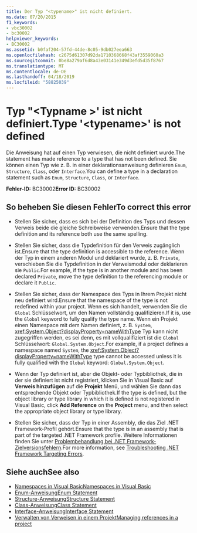 ```yaml
---
title: Der Typ "<typename>" ist nicht definiert.
ms.date: 07/20/2015
f1_keywords:
- vbc30002
- bc30002
helpviewer_keywords:
- BC30002
ms.assetid: b0faf204-57fd-44de-8c05-9db027eea663
ms.openlocfilehash: c2675d61307d92da1710368668f43af3559060a3
ms.sourcegitcommit: 0be8a279af6d8a43e03141e349d3efd5d35f8767
ms.translationtype: MT
ms.contentlocale: de-DE
ms.lasthandoff: 04/18/2019
ms.locfileid: "58825039"
---
```

# <a name="type-typename-is-not-defined"></a><span data-ttu-id="0f1a0-102">Typ "\<Typname >' ist nicht definiert.</span><span class="sxs-lookup"><span data-stu-id="0f1a0-102">Type '\<typename>' is not defined</span></span>
<span data-ttu-id="0f1a0-103">Die Anweisung hat auf einen Typ verwiesen, die nicht definiert wurde.</span><span class="sxs-lookup"><span data-stu-id="0f1a0-103">The statement has made reference to a type that has not been defined.</span></span> <span data-ttu-id="0f1a0-104">Sie können einen Typ wie z. B. in einer deklarationsanweisung definieren `Enum`, `Structure`, `Class`, oder `Interface`.</span><span class="sxs-lookup"><span data-stu-id="0f1a0-104">You can define a type in a declaration statement such as `Enum`, `Structure`, `Class`, or `Interface`.</span></span>  
  
 <span data-ttu-id="0f1a0-105">**Fehler-ID:** BC30002</span><span class="sxs-lookup"><span data-stu-id="0f1a0-105">**Error ID:** BC30002</span></span>  
  
## <a name="to-correct-this-error"></a><span data-ttu-id="0f1a0-106">So beheben Sie diesen Fehler</span><span class="sxs-lookup"><span data-stu-id="0f1a0-106">To correct this error</span></span>  
  
-   <span data-ttu-id="0f1a0-107">Stellen Sie sicher, dass es sich bei der Definition des Typs und dessen Verweis beide die gleiche Schreibweise verwenden.</span><span class="sxs-lookup"><span data-stu-id="0f1a0-107">Ensure that the type definition and its reference both use the same spelling.</span></span>  
  
-   <span data-ttu-id="0f1a0-108">Stellen Sie sicher, dass die Typdefinition für den Verweis zugänglich ist.</span><span class="sxs-lookup"><span data-stu-id="0f1a0-108">Ensure that the type definition is accessible to the reference.</span></span> <span data-ttu-id="0f1a0-109">Wenn der Typ in einem anderen Modul und deklariert wurde, z. B. `Private`, verschieben Sie die Typdefinition in der Verweismodul oder deklarieren sie `Public`.</span><span class="sxs-lookup"><span data-stu-id="0f1a0-109">For example, if the type is in another module and has been declared `Private`, move the type definition to the referencing module or declare it `Public`.</span></span>  
  
-   <span data-ttu-id="0f1a0-110">Stellen Sie sicher, dass der Namespace des Typs in Ihrem Projekt nicht neu definiert wird.</span><span class="sxs-lookup"><span data-stu-id="0f1a0-110">Ensure that the namespace of the type is not redefined within your project.</span></span> <span data-ttu-id="0f1a0-111">Wenn es sich handelt, verwenden Sie die `Global` Schlüsselwort, um den Namen vollständig qualifizieren.</span><span class="sxs-lookup"><span data-stu-id="0f1a0-111">If it is, use the `Global` keyword to fully qualify the type name.</span></span> <span data-ttu-id="0f1a0-112">Wenn ein Projekt einen Namespace mit dem Namen definiert, z. B. `System`, <xref:System.Object?displayProperty=nameWithType> Typ kann nicht zugegriffen werden, es sei denn, es mit vollqualifiziert ist die `Global` Schlüsselwort: `Global.System.Object`.</span><span class="sxs-lookup"><span data-stu-id="0f1a0-112">For example, if a project defines a namespace named `System`, the <xref:System.Object?displayProperty=nameWithType> type cannot be accessed unless it is fully qualified with the `Global` keyword: `Global.System.Object`.</span></span>  
  
-   <span data-ttu-id="0f1a0-113">Wenn der Typ definiert ist, aber die Objekt- oder Typbibliothek, die in der sie definiert ist nicht registriert, klicken Sie in Visual Basic auf **Verweis hinzufügen** auf die **Projekt** Menü, und wählen Sie dann das entsprechende Objekt oder Typbibliothek.</span><span class="sxs-lookup"><span data-stu-id="0f1a0-113">If the type is defined, but the object library or type library in which it is defined is not registered in Visual Basic, click **Add Reference** on the **Project** menu, and then select the appropriate object library or type library.</span></span>  
  
-   <span data-ttu-id="0f1a0-114">Stellen Sie sicher, dass der Typ in einer Assembly, die das Ziel .NET Framework-Profil gehört.</span><span class="sxs-lookup"><span data-stu-id="0f1a0-114">Ensure that the type is in an assembly that is part of the targeted .NET Framework profile.</span></span> <span data-ttu-id="0f1a0-115">Weitere Informationen finden Sie unter [Problembehandlung bei .NET Framework-Zielversionsfehlern](/visualstudio/msbuild/troubleshooting-dotnet-framework-targeting-errors).</span><span class="sxs-lookup"><span data-stu-id="0f1a0-115">For more information, see [Troubleshooting .NET Framework Targeting Errors](/visualstudio/msbuild/troubleshooting-dotnet-framework-targeting-errors).</span></span>  
  
## <a name="see-also"></a><span data-ttu-id="0f1a0-116">Siehe auch</span><span class="sxs-lookup"><span data-stu-id="0f1a0-116">See also</span></span>

- [<span data-ttu-id="0f1a0-117">Namespaces in Visual Basic</span><span class="sxs-lookup"><span data-stu-id="0f1a0-117">Namespaces in Visual Basic</span></span>](../../../visual-basic/programming-guide/program-structure/namespaces.md)
- [<span data-ttu-id="0f1a0-118">Enum-Anweisung</span><span class="sxs-lookup"><span data-stu-id="0f1a0-118">Enum Statement</span></span>](../../../visual-basic/language-reference/statements/enum-statement.md)
- [<span data-ttu-id="0f1a0-119">Structure-Anweisung</span><span class="sxs-lookup"><span data-stu-id="0f1a0-119">Structure Statement</span></span>](../../../visual-basic/language-reference/statements/structure-statement.md)
- [<span data-ttu-id="0f1a0-120">Class-Anweisung</span><span class="sxs-lookup"><span data-stu-id="0f1a0-120">Class Statement</span></span>](../../../visual-basic/language-reference/statements/class-statement.md)
- [<span data-ttu-id="0f1a0-121">Interface-Anweisung</span><span class="sxs-lookup"><span data-stu-id="0f1a0-121">Interface Statement</span></span>](../../../visual-basic/language-reference/statements/interface-statement.md)
- [<span data-ttu-id="0f1a0-122">Verwalten von Verweisen in einem Projekt</span><span class="sxs-lookup"><span data-stu-id="0f1a0-122">Managing references in a project</span></span>](/visualstudio/ide/managing-references-in-a-project)
